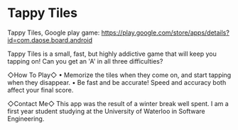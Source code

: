 # Tappy Tiles
Tappy Tiles, Google play game: https://play.google.com/store/apps/details?id=com.daose.board.android

Tappy Tiles is a small, fast, but highly addictive game that will keep you tapping on! Can you get an 'A' in all three difficulties?

◇How To Play◇
• Memorize the tiles when they come on, and start tapping when they disappear.
• Be fast and be accurate! Speed and accuracy both affect your final score.

◇Contact Me◇
This app was the result of a winter break well spent. I am a first year student studying at the University of Waterloo in Software Engineering.
